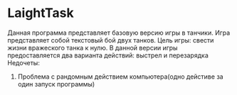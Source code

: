 # LaightTask
Данная программа представляет базовую версию игры в танчики.
Игра представляет собой текстовый бой двух танков.
Цель игры: свести жизни вражеского танка к нулю.
В данной версии игры предоставляется два варианта действий: выстрел и перезарядка
Недочеты:
1) Проблема с рандомным действием компьютера(одно дейстиве за один запуск программы)

